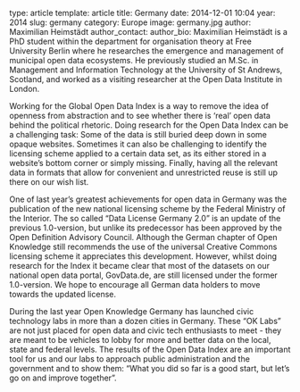 type: article
template: article
title: Germany
date: 2014-12-01 10:04
year: 2014
slug: germany
category: Europe
image: germany.jpg
author: Maximilian Heimstädt
author_contact:
author_bio: Maximilian Heimstädt is a PhD student within the department for organisation theory at Free University Berlin where he researches the emergence and management of municipal open data ecosystems. He previously studied an M.Sc. in Management and Information Technology at the University of St Andrews, Scotland, and worked as a visiting researcher at the Open Data Institute in London.

Working for the Global Open Data Index is a way to remove the idea of openness from abstraction and to see whether there is ‘real’ open data behind the political rhetoric. Doing research for the Open Data Index can be a challenging task: Some of the data is still buried deep down in some opaque websites. Sometimes it can also be challenging to identify the licensing scheme applied to a certain data set, as its either stored in a website’s bottom corner or simply missing. Finally, having all the relevant data in formats that allow for convenient and unrestricted reuse is still up there on our wish list.

One of last year’s greatest achievements for open data in Germany was the publication of the new national licensing scheme by the Federal Ministry of the Interior. The so called “Data License Germany 2.0” is an update of the previous 1.0-version, but unlike its predecessor has been approved by the Open Definition Advisory Council. Although the German chapter of Open Knowledge still recommends the use of the universal Creative Commons licensing scheme it appreciates this development. However, whilst doing research for the Index it became clear that most of the datasets on our national open data portal, GovData.de, are still licensed under the former 1.0-version. We hope to encourage all German data holders to move towards the updated license.

During the last year Open Knowledge Germany has launched civic technology labs in more than a dozen cities in Germany. These “OK Labs” are not just placed for open data and civic tech enthusiasts to meet - they are meant to be vehicles to lobby for more and better data on the local, state and federal levels. The results of the Open Data Index are an important tool for us and our labs to approach public administration and the government and to show them: “What you did so far is a good start, but let’s go on and improve together”.
